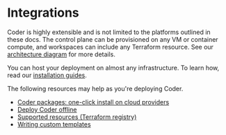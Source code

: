 # Integrations

Coder is highly extensible and is not limited to the platforms outlined in these
docs. The control plane can be provisioned on any VM or container compute, and
workspaces can include any Terraform resource. See our
[architecture diagram](../infrastructure/architecture.md) for more details.

You can host your deployment on almost any infrastructure. To learn how, read our [installation guides](../../install/README.md).

<children></children>

<!-- - [Deploy workspaces on multiple Kubernetes Clusters](./multiple-kube-clusters.md)
- [Get workspace build logs from Kubernetes](./kubernetes-logs.md)
- [Track deployment metrics with Prometheus](./prometheus.md) -->

The following resources may help as you're deploying Coder.

- [Coder packages: one-click install on cloud providers](https://github.com/coder/packages)
- [Deploy Coder offline](../../install/offline.md)
- [Supported resources (Terraform registry)](https://registry.terraform.io)
- [Writing custom templates](../templates/README.md)

<!-- TODO: writing custom templates link-->
